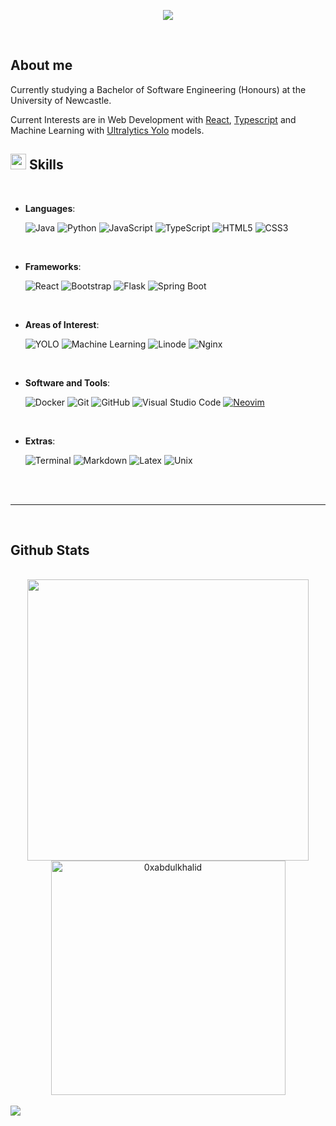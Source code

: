 <p align="center">
  <a href="https://github.com/DenverCoder1/readme-typing-svg"><img src="https://readme-typing-svg.herokuapp.com?font=Time+New+Roman&color=cyan&size=40&center=true&vCenter=true&width=600&height=100&lines=Hi,+I'm+Thomas"></a>
</p>

<br>

## **About me**

Currently studying a Bachelor of Software Engineering (Honours) at the University of Newcastle.

Current Interests are in Web Development with [React](https://react.dev/), [Typescript](https://www.typescriptlang.org/) and Machine Learning with [Ultralytics Yolo](https://ultralytics.com/) models.
<br>

<!-- <img src="https://user-images.githubusercontent.com/73097560/115834477-dbab4500-a447-11eb-908a-139a6edaec5c.gif"><br><br> -->

## <img src="https://media2.giphy.com/media/QssGEmpkyEOhBCb7e1/giphy.gif?cid=ecf05e47a0n3gi1bfqntqmob8g9aid1oyj2wr3ds3mg700bl&rid=giphy.gif" width ="25"><b> Skills</b>

<br>

<p align="center">

- **Languages**:

  ![Java](https://img.shields.io/badge/Java-ED8B00?style=for-the-badge&logo=openjdk&logoColor=white)
  ![Python](https://img.shields.io/badge/Python%20-%2314354C.svg?style=for-the-badge&logo=python&logoColor=white)
  ![JavaScript](https://img.shields.io/badge/JavaScript%20-%23F7DF1E.svg?style=for-the-badge&logo=javascript&logoColor=black)
  ![TypeScript](https://img.shields.io/badge/TypeScript%20-%23007ACC.svg?style=for-the-badge&logo=typescript&logoColor=white)
  ![HTML5](https://img.shields.io/badge/HTML5%20-%23E34F26.svg?style=for-the-badge&logo=html5&logoColor=white)
  ![CSS3](https://img.shields.io/badge/CSS%20-%231572B6.svg?style=for-the-badge&logo=css3&logoColor=white)

<br>

- **Frameworks**:

  ![React](https://img.shields.io/badge/React%20-%2320232a.svg?style=for-the-badge&logo=react&logoColor=%2361DAFB)
  ![Bootstrap](https://img.shields.io/badge/Bootstrap-%23563D7C.svg?style=for-the-badge&logo=bootstrap&logoColor=white)
  ![Flask](https://img.shields.io/badge/Flask-%23000.svg?style=for-the-badge&logo=flask&logoColor=white)
  ![Spring Boot](https://img.shields.io/badge/Spring_Boot-F2F4F9.svg?style=for-the-badge&logo=spring-boot)

<br>

- **Areas of Interest**:

  ![YOLO](https://img.shields.io/badge/YOLO-%23F7DF1E.svg?style=for-the-badge&logo=yolo&logoColor=black)
  ![Machine Learning](https://img.shields.io/badge/Machine%20Learning-%23E34F26.svg?style=for-the-badge&logo=machinelearning&logoColor=white)
  ![Linode](https://img.shields.io/badge/Linode-%2300B159.svg?style=for-the-badge&logo=linode&logoColor=white)
  ![Nginx](https://img.shields.io/badge/Nginx-%23009639.svg?style=for-the-badge&logo=nginx&logoColor=white)

<br>

- **Software and Tools**:

  ![Docker](https://img.shields.io/badge/docker-%230db7ed.svg?style=for-the-badge&logo=docker&logoColor=white)
  ![Git](https://img.shields.io/badge/git-%23F05033.svg?style=for-the-badge&logo=git&logoColor=white)
  ![GitHub](https://img.shields.io/badge/github-%23121011.svg?style=for-the-badge&logo=github&logoColor=white)
  ![Visual Studio Code](https://img.shields.io/badge/Visual%20Studio%20Code-0078d7.svg?style=for-the-badge&logo=visual-studio-code&logoColor=white)
  [![Neovim](https://img.shields.io/badge/Neovim-57A143.svg?style=for-the-badge&logo=neovim&logoColor=white)](https://neovim.io/)

<br>

- **Extras**:

  ![Terminal](https://img.shields.io/badge/Terminal-%23054020?style=for-the-badge&logo=gnu-bash&logoColor=white)
  ![Markdown](https://img.shields.io/badge/markdown-%23000000.svg?style=for-the-badge&logo=markdown&logoColor=white)
  ![Latex](https://img.shields.io/badge/LaTeX-%23008080.svg?style=for-the-badge&logo=latex&logoColor=white)
  ![Unix](https://img.shields.io/badge/Unix-%23FFD700.svg?style=for-the-badge&logo=unix&logoColor=white)

</p>

<br>
<br>

---

<br>

## <b> Github Stats </b>

<br>

<div align="center">

<a href="https://github.com/T-H-0-M/">
  <img src="https://github-readme-stats.vercel.app/api?username=T-H-0-M&include_all_commits=true&count_private=true&show_icons=true&line_height=20&title_color=7A7ADB&icon_color=2234AE&text_color=D3D3D3&bg_color=0,000000,130F40" width="450"/>
  <img src="https://github-readme-stats.vercel.app/api/top-langs?username=T-H-0-M&show_icons=true&locale=en&layout=compact&line_height=20&title_color=7A7ADB&icon_color=2234AE&text_color=D3D3D3&bg_color=0,000000,130F40" width="375"  alt="0xabdulkhalid"/>

</a>
</div>

</a>
</li>
	
</ul>
</div>

<br>
<img src="https://user-images.githubusercontent.com/73097560/115834477-dbab4500-a447-11eb-908a-139a6edaec5c.gif">
